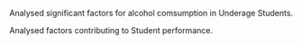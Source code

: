 Analysed significant factors for alcohol comsumption in Underage Students.


Analysed factors contributing to Student performance.

